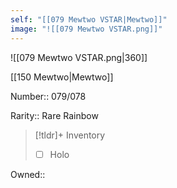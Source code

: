 ```yaml
---
self: "[[079 Mewtwo VSTAR|Mewtwo]]"
image: "![[079 Mewtwo VSTAR.png]]"
---
```


![[079 Mewtwo VSTAR.png|360]]

[[150 Mewtwo|Mewtwo]]

Number:: 079/078

Rarity:: Rare Rainbow

> [!tldr]+ Inventory
> - [ ] Holo

Owned:: 

